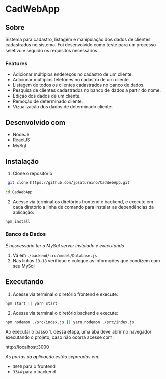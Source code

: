 # CadWebApp

## Sobre

Sistema para cadastro, listagem e manipulação dos dados de clientes cadastrados no sistema. Foi desenvolvido como teste para um processo seletivo e seguido os requisitos necessários.

### Features

- Adicionar múltiplos endereços no cadastro de um cliente.
- Adicionar múltiplos telefones no cadastro de um cliente.
- Listagem de todos os clientes cadastrados no banco de dados.
- Pesquisa de clientes cadastrados no banco de dados a partir do nome.
- Edição dos dados de um cliente.
- Remoção de determinado cliente.
- Vizualização dos dados de determinado cliente.

## Desenvolvido com

- NodeJS
- ReactJS
- MySql

## Instalação

1. Clone o repositório

```sh
 git clone https://github.com/jpsaturnino/CadWebApp.git
```

```sh
cd CadWebApp
```

2. Acesse via terminal os diretórios frontend e backend, e execute em cada diretório a linha de comando para instalar as dependências da aplicação:

```sh
npm install
```

### Banco de Dados

_É nescessário ter o MySql server instalado e executando_

1. Vá em `./backend/src/model/Database.js`
2. Nas linhas `13-18` verifique e coloque as informções que condizem com seu MySql

## Executando

1. Acesse via terminal o diretório frontend e execute:

```sh
npm start || yarn start
```

2. Acesse via terminal o diretório backend e execute:

```sh
npm nodemon ./src/index.js || yarn nodemon ./src/index.js
```

Ao executar o passo 1. dessa etapa, uma aba deve abrir no navegador executando o projeto, caso não ocorra acesse com:

http://localhost:3000

_As portas da aplicação estão separadas em:_

- `3000` para o frontend
- `3344` para o backend
